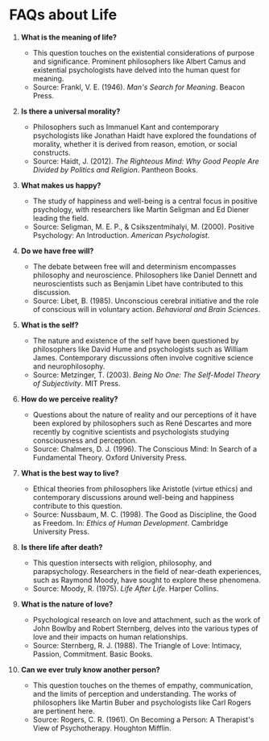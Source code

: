 
# FAQs about Life

1. **What is the meaning of life?**
   - This question touches on the existential considerations of purpose and significance. Prominent philosophers like Albert Camus and existential psychologists have delved into the human quest for meaning.
   - Source: Frankl, V. E. (1946). *Man's Search for Meaning*. Beacon Press.

2. **Is there a universal morality?**
   - Philosophers such as Immanuel Kant and contemporary psychologists like Jonathan Haidt have explored the foundations of morality, whether it is derived from reason, emotion, or social constructs.
   - Source: Haidt, J. (2012). *The Righteous Mind: Why Good People Are Divided by Politics and Religion*. Pantheon Books.

3. **What makes us happy?**
   - The study of happiness and well-being is a central focus in positive psychology, with researchers like Martin Seligman and Ed Diener leading the field.
   - Source: Seligman, M. E. P., & Csikszentmihalyi, M. (2000). Positive Psychology: An Introduction. *American Psychologist*.

4. **Do we have free will?**
   - The debate between free will and determinism encompasses philosophy and neuroscience. Philosophers like Daniel Dennett and neuroscientists such as Benjamin Libet have contributed to this discussion.
   - Source: Libet, B. (1985). Unconscious cerebral initiative and the role of conscious will in voluntary action. *Behavioral and Brain Sciences*.

5. **What is the self?**
   - The nature and existence of the self have been questioned by philosophers like David Hume and psychologists such as William James. Contemporary discussions often involve cognitive science and neurophilosophy.
   - Source: Metzinger, T. (2003). *Being No One: The Self-Model Theory of Subjectivity*. MIT Press.

6. **How do we perceive reality?**
   - Questions about the nature of reality and our perceptions of it have been explored by philosophers such as René Descartes and more recently by cognitive scientists and psychologists studying consciousness and perception.
   - Source: Chalmers, D. J. (1996). The Conscious Mind: In Search of a Fundamental Theory. Oxford University Press.

7. **What is the best way to live?**
   - Ethical theories from philosophers like Aristotle (virtue ethics) and contemporary discussions around well-being and happiness contribute to this question.
   - Source: Nussbaum, M. C. (1998). The Good as Discipline, the Good as Freedom. In: *Ethics of Human Development*. Cambridge University Press.

8. **Is there life after death?**
   - This question intersects with religion, philosophy, and parapsychology. Researchers in the field of near-death experiences, such as Raymond Moody, have sought to explore these phenomena.
   - Source: Moody, R. (1975). *Life After Life*. Harper Collins.

9. **What is the nature of love?**
   - Psychological research on love and attachment, such as the work of John Bowlby and Robert Sternberg, delves into the various types of love and their impacts on human relationships.
   - Source: Sternberg, R. J. (1988). The Triangle of Love: Intimacy, Passion, Commitment. Basic Books.

10. **Can we ever truly know another person?**
    - This question touches on the themes of empathy, communication, and the limits of perception and understanding. The works of philosophers like Martin Buber and psychologists like Carl Rogers are pertinent here.
    - Source: Rogers, C. R. (1961). On Becoming a Person: A Therapist's View of Psychotherapy. Houghton Mifflin.
